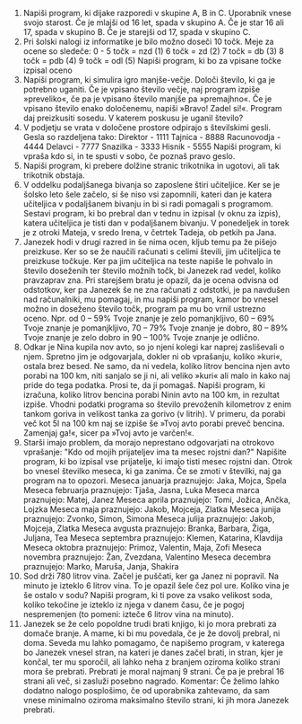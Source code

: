 1. Napiši program, ki dijake razporedi v skupine A, B in C. Uporabnik vnese svojo starost. Če je 
mlajši od 16 let, spada v skupino A. Če je star 16 ali 17, spada v skupino B. Če je starejši od 17, 
spada v skupino C. 
2. Pri šolski nalogi iz informatike je bilo možno doseči 10 točk. Meje za ocene so sledeče: 
0 - 5 točk = nzd (1) 6 točk = zd (2) 7 točk = db (3) 8 točk = 
pdb (4) 9 točk = odl (5) 
Napiši program, ki bo za vpisane točke izpisal oceno
3. Napiši program, ki simulira igro manjše-večje. Določi število, ki ga je potrebno uganiti. Če je 
vpisano število večje, naj program izpiše »preveliko«, če pa je vpisano število manjše pa 
»premajhno«. Če je vpisano število enako določenemu, napiši »Bravo! Zadel si!«. Program 
daj preizkusiti sosedu. V katerem poskusu je uganil število?
4. V podjetju se vrata v določene prostore odpirajo s številskimi gesli. Gesla so razdeljena tako: 
Direktor - 1111 Tajnica - 8888 Racunovodja - 4444 Delavci - 7777 Snazilka - 3333 Hisnik - 
5555 Napiši program, ki vpraša kdo si, in te spusti v sobo, če poznaš pravo geslo. 
5. Napiši program, ki prebere dolžine stranic trikotnika in ugotovi, ali tak trikotnik obstaja. 
6. V oddelku podaljšanega bivanja so zaposlene štiri učiteljice. Ker se je šolsko leto šele začelo, 
si še niso vsi zapomnili, kateri dan je katera učiteljica v podaljšanem bivanju in bi si radi 
pomagali s programom. Sestavi program, ki bo prebral dan v tednu in izpisal (v oknu za izpis), 
katera učiteljica je tisti dan v podaljšanem bivanju. V ponedeljek in torek je z otroki Mateja, v 
sredo Irena, v četrtek Tadeja, ob petkih pa Jana. 
7. Janezek hodi v drugi razred in še nima ocen, kljub temu pa že pišejo preizkuse. Ker so se že 
naučili računati s celimi števili, jim učiteljica te preizkuse točkuje. Ker pa jim učiteljica na teste 
napiše le pohvalo in število doseženih ter število možnih točk, bi Janezek rad vedel, koliko 
pravzaprav zna. Pri starejšem bratu je opazil, da je ocena odvisna od odstotkov, ker pa 
Janezek še ne zna računati z odstotki, je pa navdušen nad računalniki, mu pomagaj, in mu 
napiši program, kamor bo vnesel možno in doseženo število točk, program pa mu bo vrnil 
ustrezno oceno. Npr. 
 od 0 – 59% Tvoje znanje je zelo pomanjkljivo, 60 – 69% Tvoje znanje je pomanjkljivo, 70 – 79% 
Tvoje znanje je dobro, 80 – 89% Tvoje znanje je zelo dobro in 90 – 100% Tvoje znanje je odlično. 
8. Odkar je Nina kupila nov avto, so jo njeni kolegi kar naprej zasliševali o njem. Spretno jim je 
odgovarjala, dokler ni ob vprašanju, koliko »kuri«, ostala brez besed. Ne samo, da ni vedela, 
koliko litrov bencina njen avto porabi na 100 km, niti sanjalo se ji ni, ali veliko »kuri« ali malo 
in kako naj pride do tega podatka. Prosi te, da ji pomagaš. Napiši program, ki izračuna, koliko 
litrov bencina porabi Ninin avto na 100 km, in rezultat izpiše. Vhodni podatki programa so 
število prevoženih kilometrov z enim tankom goriva in velikost tanka za gorivo (v litrih). V 
primeru, da porabi več kot 5l na 100 km naj se izpiše še »Tvoj avto porabi preveč bencina. 
Zamenjaj ga!«, sicer pa »Tvoj avto je varčen!«. 
9. Starši imajo problem, da morajo neprestano odgovarjati na otrokovo vprašanje: "Kdo od 
mojih prijateljev ima ta mesec rojstni dan?" Napišite program, ki bo izpisal vse prijatelje, ki 
imajo tisti mesec rojstni dan. Otrok bo vnesel številko meseca, ki ga zanima. Če se zmoti v 
številki, naj ga program na to opozori. 
Meseca januarja praznujejo: Jaka, Mojca, Spela 
Meseca februarja praznujejo: Tjaša, Jasna, Luka 
Meseca marca praznujejo: Matej, Janez 
Meseca aprila praznujejo: Tomi, Jožica, Ančka, Lojzka
Meseca maja praznujejo: Jakob, Mojceja, Zlatka 
Meseca junija praznujejo: Zvonko, Simon, Simona 
Meseca julija praznujejo: Jakob, Mojceja, Zlatka 
Meseca avgusta praznujejo: Branka, Barbara, Žiga, Juljana, Tea 
Meseca septembra praznujejo: Klemen, Katarina, Klavdija 
Meseca oktobra praznujejo: Primoz, Valentin, Maja, Zofi 
Meseca novembra praznujejo: Žan, Zvezdana, Valentino 
Meseca decembra praznujejo: Marko, Maruša, Janja, Shakira 
10. Sod drži 780 litrov vina. Začel je puščati, ker ga Janez ni popravil. Na minuto je izteklo 6 litrov 
vina. To je opazil šele čez pol ure. Koliko vina je še ostalo v sodu? Napiši program, ki ti pove za vsako 
velikost soda, koliko tekočine je izteklo iz njega v danem času, če je pogoj nespremenjen (to pomeni: 
izteče 6 litrov vina na minuto). 
11. Janezek se že celo popoldne trudi brati knjigo, ki jo mora prebrati za domače branje. A mame, ki 
bi mu povedala, če je že dovolj prebral, ni doma. Seveda mu lahko pomagamo, če napišemo program, 
v katerega bo Janezek vnesel stran, na kateri je danes začel brati, in stran, kjer je končal, ter mu 
sporočil, ali lahko neha z branjem oziroma koliko strani mora še prebrati. Prebrati je moral najmanj 9 
strani. Če pa je prebral 16 strani ali več, si zasluži posebno nagrado. 
Komentar: Če želimo lahko dodatno nalogo posplošimo, če od uporabnika zahtevamo, da sam vnese 
minimalno oziroma maksimalno število strani, ki jih mora Janezek prebrati.
